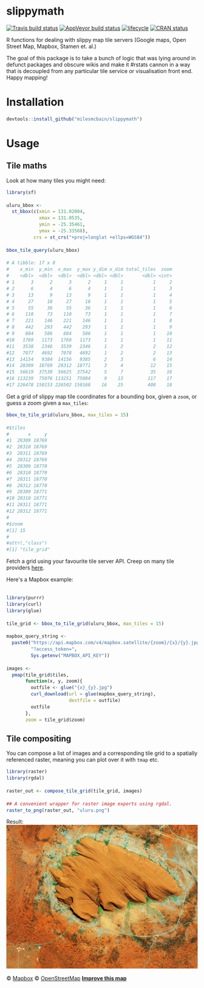 # slippymath
[![Travis build status](https://travis-ci.org/MilesMcBain/slippymath.svg?branch=master)](https://travis-ci.org/MilesMcBain/slippymath) [![AppVeyor build status](https://ci.appveyor.com/api/projects/status/github/MilesMcBain/slippymath?branch=master&svg=true)](https://ci.appveyor.com/project/MilesMcBain/slippymath) [![lifecycle](https://img.shields.io/badge/lifecycle-maturing-blue.svg)](https://www.tidyverse.org/lifecycle/#maturing) [![CRAN status](https://www.r-pkg.org/badges/version/slippymath)](https://cran.r-project.org/package=slippymath)

R functions for dealing with slippy map tile servers (Google maps, Open Street
Map, Mapbox, Stamen et. al.)

The goal of this package is to take a bunch of logic that was lying around in
defunct packages and obscure wikis and make it #rstats cannon in a way that is
decoupled from any particular tile service or visualisation front end. Happy
mapping!

# Installation

```r
devtools::install_github("milesmcbain/slippymath")
```

# Usage


## Tile maths
Look at how many tiles you might need: 
```r
library(sf)

uluru_bbox <-
  st_bbox(c(xmin = 131.02084,
            xmax = 131.0535,
            ymin = -25.35461,
            ymax = -25.33568),
          crs = st_crs("+proj=longlat +ellps=WGS84"))

bbox_tile_query(uluru_bbox)

# A tibble: 17 x 8
#    x_min  y_min  x_max  y_max y_dim x_dim total_tiles  zoom
#    <dbl>  <dbl>  <dbl>  <dbl> <dbl> <dbl>       <dbl> <int>
# 1      3      2      3      2     1     1           1     2
# 2      6      4      6      4     1     1           1     3
# 3     13      9     13      9     1     1           1     4
# 4     27     18     27     18     1     1           1     5
# 5     55     36     55     36     1     1           1     6
# 6    110     73    110     73     1     1           1     7
# 7    221    146    221    146     1     1           1     8
# 8    442    293    442    293     1     1           1     9
# 9    884    586    884    586     1     1           1    10
#10   1769   1173   1769   1173     1     1           1    11
#11   3538   2346   3539   2346     1     2           2    12
#12   7077   4692   7078   4692     1     2           2    13
#13  14154   9384  14156   9385     2     3           6    14
#14  28309  18769  28312  18771     3     4          12    15
#15  56619  37538  56625  37542     5     7          35    16
#16 113239  75076 113251  75084     9    13         117    17
#17 226478 150153 226502 150168    16    25         400    18
```

Get a grid of slippy map tile coordinates for a bounding box, given a `zoom`, or
guess a zoom given a `max_tiles`:

```r
bbox_to_tile_grid(uluru_bbox, max_tiles = 15)

#$tiles
#       x     y
#1  28309 18769
#2  28310 18769
#3  28311 18769
#4  28312 18769
#5  28309 18770
#6  28310 18770
#7  28311 18770
#8  28312 18770
#9  28309 18771
#10 28310 18771
#11 28311 18771
#12 28312 18771
#
#$zoom
#[1] 15
#
#attr(,"class")
#[1] "tile_grid"
```

Fetch a grid using your favourite tile server API. Creep on many tile providers [here](http://leaflet-extras.github.io/leaflet-providers/preview/). 

Here's a Mapbox example:

```r

library(purrr)
library(curl)
library(glue)

tile_grid <- bbox_to_tile_grid(uluru_bbox, max_tiles = 15)

mapbox_query_string <-
  paste0("https://api.mapbox.com/v4/mapbox.satellite/{zoom}/{x}/{y}.jpg90",
         "?access_token=",
         Sys.getenv("MAPBOX_API_KEY"))

images <-
  pmap(tile_grid$tiles,
       function(x, y, zoom){
         outfile <- glue("{x}_{y}.jpg")
         curl_download(url = glue(mapbox_query_string),
                       destfile = outfile) 
         outfile 
       },
       zoom = tile_grid$zoom)

```

## Tile compositing

You can compose a list of images and a corresponding tile grid to a spatially
referenced raster, meaning you can plot over it with `tmap` etc.

```r
library(raster)
library(rgdal)

raster_out <- compose_tile_grid(tile_grid, images)

## A convenient wrapper for raster image exports using rgdal.
raster_to_png(raster_out, "uluru.png")

```
Result:
![](inst/media/uluru.png)

© <a href='https://www.mapbox.com/about/maps/'>Mapbox</a> © <a href='http://www.openstreetmap.org/copyright'>OpenStreetMap</a> <strong><a href='https://www.mapbox.com/map-feedback/' target='_blank'>Improve this map</a></strong>
